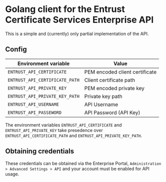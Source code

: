 
# Golang client for the Entrust Certificate Services Enterprise API

This is a simple and (currently) only partial implementation of the API.

## Config

| Environment variable            | Value                            |
|---------------------------------|----------------------------------|
| `ENTRUST_API_CERTIFICATE`       | PEM encoded client certificate   |
| `ENTRUST_API_CERTIFICATE_PATH`  | Client certificate path          |
| `ENTRUST_API_PRIVATE_KEY`       | PEM encoded private key          |
| `ENTRUST_API_PRIVATE_KEY_PATH`  | Private key path                 |
| `ENTRUST_API_USERNAME`          | API Username                     |
| `ENTRUST_API_PASSEWORD`         | API Password (API Key)           |

The environment variables `ENTRUST_API_CERTIFICATE` and `ENTRUST_API_PRIVATE_KEY` take presedence over `ENTRUST_API_CERTIFICATE_PATH` and `ENTRUST_API_PRIVATE_KEY_PATH`.

## Obtaining credentials

These credentials can be obtained via the Enterprise Portal, `Administration > Advanced Settings > API` and your account must be enabled for API usage.
